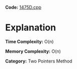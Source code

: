 **Code:** [1475D.cpp](./1475D.cpp)

# Explanation

**Time Complexity:** O(n)

**Memory Complexity:** O(n) 

**Category:** Two Pointers Method
